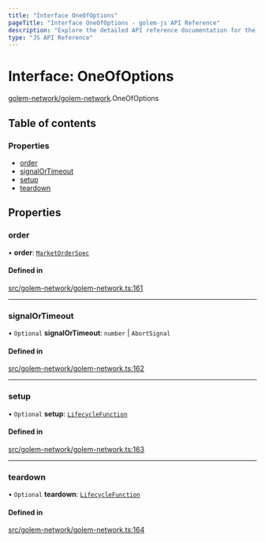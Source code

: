 ```yaml
---
title: "Interface OneOfOptions"
pageTitle: "Interface OneOfOptions - golem-js API Reference"
description: "Explore the detailed API reference documentation for the Interface OneOfOptions within the golem-js SDK for the Golem Network."
type: "JS API Reference"
---
```

# Interface: OneOfOptions

[golem-network/golem-network](../modules/golem_network_golem_network).OneOfOptions

## Table of contents

### Properties

- [order](golem_network_golem_network.OneOfOptions#order)
- [signalOrTimeout](golem_network_golem_network.OneOfOptions#signalortimeout)
- [setup](golem_network_golem_network.OneOfOptions#setup)
- [teardown](golem_network_golem_network.OneOfOptions#teardown)

## Properties

### order

• **order**: [`MarketOrderSpec`](golem_network_golem_network.MarketOrderSpec)

#### Defined in

[src/golem-network/golem-network.ts:161](https://github.com/golemfactory/golem-js/blob/ed1cf1df/src/golem-network/golem-network.ts#L161)

___

### signalOrTimeout

• `Optional` **signalOrTimeout**: `number` \| `AbortSignal`

#### Defined in

[src/golem-network/golem-network.ts:162](https://github.com/golemfactory/golem-js/blob/ed1cf1df/src/golem-network/golem-network.ts#L162)

___

### setup

• `Optional` **setup**: [`LifecycleFunction`](../modules/activity_exe_unit_exe_unit#lifecyclefunction)

#### Defined in

[src/golem-network/golem-network.ts:163](https://github.com/golemfactory/golem-js/blob/ed1cf1df/src/golem-network/golem-network.ts#L163)

___

### teardown

• `Optional` **teardown**: [`LifecycleFunction`](../modules/activity_exe_unit_exe_unit#lifecyclefunction)

#### Defined in

[src/golem-network/golem-network.ts:164](https://github.com/golemfactory/golem-js/blob/ed1cf1df/src/golem-network/golem-network.ts#L164)
